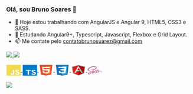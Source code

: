 ### Olá, sou Bruno Soares 👋

- 🔭 Hoje estou trabalhando com AngularJS e Angular 9, HTML5, CSS3 e SASS.
- 🌱 Estudando Angular9+, Typescript, Javascript, Flexbox e Grid Layout.
- 📫 Me contate pelo contatobrunosuarez@gmail.com

 <div>
  <a href="https://github.com/brunosuarez">
  <img height="180em" src="https://github-readme-stats.vercel.app/api?username=brunosuarez&show_icons=true&theme=dracula&include_all_commits=true&count_private=true"/>
  <img height="180em" src="https://github-readme-stats.vercel.app/api/top-langs/?username=brunosuarez&layout=compact&langs_count=7&theme=dracula"/>
</div>
  
<div style="display: inline_block"><br>
  <img align="center" alt="Rafa-Js" height="30" width="40" src="https://raw.githubusercontent.com/devicons/devicon/master/icons/javascript/javascript-plain.svg">
  <img align="center" alt="Rafa-Ts" height="30" width="40" src="https://raw.githubusercontent.com/devicons/devicon/master/icons/typescript/typescript-plain.svg">
  <img align="center" alt="Rafa-HTML" height="30" width="40" src="https://raw.githubusercontent.com/devicons/devicon/master/icons/html5/html5-original.svg">
  <img align="center" alt="Rafa-CSS" height="30" width="40" src="https://raw.githubusercontent.com/devicons/devicon/master/icons/css3/css3-original.svg">
  <img align="center" alt="bruno" height="30" width="40" src="https://github.com/devicons/devicon/blob/master/icons/angularjs/angularjs-original.svg">
  <img align="center" alt="bruno" height="30" width="40" src="https://github.com/devicons/devicon/blob/master/icons/sass/sass-original.svg">
</div> 
  <br>
<div>
  </a>
  <a href="https://www.linkedin.com/in/bruno-soares-879719142/" target="_blank"><img src="https://img.shields.io/badge/-LinkedIn-%230077B5?style=for-the-badge&logo=linkedin&logoColor=white" target="_blank"></a> 
</div>  


  
  
  
  

